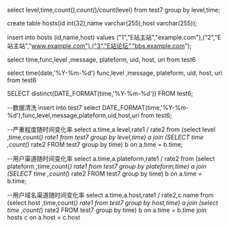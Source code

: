 select level,time,count(*),count(*)/count(level)  from test7 group by level,time;

create table hosts(id int(32),name varchar(255),host varchar(255));


insert into hosts (id,name,host) values ("1","E站主站","example.com"),("2","E站主站","www.example.com"),("3","E站论坛","bbs.example.com");



select time,func,level ,message, plateform, uid, host, uri 
from test6

select time(date,'%Y-%m-%d') func,level ,message, plateform, uid, host, uri from test6 

SELECT distinct(DATE_FORMAT(time,'%Y-%m-%d')) FROM test6;

--数据清洗
insert into test7 select DATE_FORMAT(time,'%Y-%m-%d'),func,level,message,plateform,uid,host,uri from test6;

--严重程度随时间变化率
select
a.time,a.level,rate1 / rate2
from 
(select level ,time,count(*) rate1  from test7 group by level,time) a 
join
(SELECT time ,count(*) rate2 FROM test7 group by time) b 
on a.time = b.time;

--用户渠道随时间变化率
select
a.time,a.plateform,rate1 / rate2
from 
(select plateform ,time,count(*) rate1  from test7 group by plateform,time) a 
join
(SELECT time ,count(*) rate2 FROM test7 group by time) b 
on a.time = b.time;


--用户域名渠道随时间变化率
select
a.time,a.host,rate1 / rate2,c.name
from 
(select host ,time,count(*) rate1  from test7 group by host,time) a 
join
(select time ,count(*) rate2 FROM test7 group by time) b 
on a.time = b.time
join
hosts c
on 
a.host = c.host

